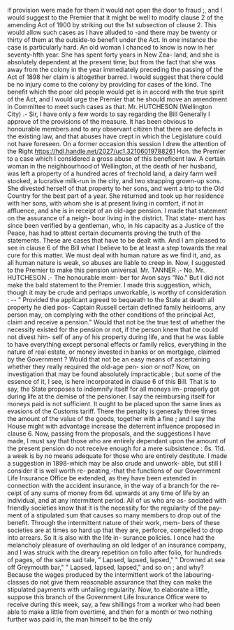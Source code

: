 if provision were made for them it would not open the door to fraud ;, and I would suggest to the Premier that it might be well to modify clause 2 of the amending Act of 1900 by striking out the 1st subsection of clause 2. This would allow such cases as I have alluded to -and there may be twenty or thirty of them at the outside-to benefit under the Act. In one instance the case is particularly hard. An old woman I chanced to know is now in her seventy-hfth year. She has spent forty years in New Zea- land, and she is absolutely dependent at the present time; but from the fact that she was away from the colony in the year immediately preceding the passing of the Act of 1898 her claim is altogether barred. I would suggest that there could be no injury come to the colony by providing for cases of the kind. The benefit which the poor old people would get is in accord with the true spirit of the Act, and I would urge the Premier that he should move an amendment in Committee to meet such cases as that. Mr. HUTCHESON (Wellington City) .- Sir, I have only a few words to say regarding the Bill Generally I approve of the provisions of the measure. It has been obvious to honourable members and to any observant citizen that there are defects in the existing law, and that abuses have crept in which the Legislature could not have foreseen. On a former occasion this session I drew the attention of the Right https://hdl.handle.net/2027/uc1.32106019788261 Hon. the Premier to a case which I considered a gross abuse of this beneficent law. A certain woman in the neighbourhood of Wellington, at the death of her husband, was left a property of a hundred acres of frechold land, a dairy farm well stocked, a lucrative milk-run in the city, and two strapping grown-up sons. She divested herself of that property to her sons, and went a trip to the Old Country for the best part of a year. She returned and took up her residence with her sons, with whom she is at present living in comfort, if not in affluence, and she is in receipt of an old-age pension. I made that statement on the assurance of a neigh- bour living in the district. That state- ment has since been verified by a gentleman, who, in his capacity as a Justice of the Peace, has had to attest certain documents proving the truth of the statements. These are cases that have to be dealt with. And I am pleased to see in clause 6 of the Bill what I believe to be at least a step towards the real cure for this matter. We must deal with human nature as we find it, and, as all human nature is weak, so abuses are liable to creep in. Now, I suggested to the Premier to make this pension universal. Mr. TANNER .- No. Mr. HUTCHESON .- The honourable mem- ber for Avon says "No." But I did not make the bald statement to the Premier. I made this suggestion, which, though it may be crude and perhaps unworkable, is worthy of consideration : -- " Provided the applicant agreed to bequeath to the State at death all property he died pos- Captain Russell certain defined family heirlooms, any person may, on complying with the other conditions of the principal Act, claim and receive a pension." Would that not be the true test of whether the necessity existed for the pension or not, if the person knew that he could not divest him- self of any of his property during life, and that he was liable to have everything except personal effects or family relics, everything in the nature of real estate, or money invested in banks or on mortgage, claimed by the Government ? Would that not be an easy means of ascertaining whether they really required the old-age pen- sion or not? Now, on investigation that may be found absolutely impracticable ; but some of the essence of it, I see, is here incorporated in clause 6 of this Bill. That is to say, the State proposes to indemnify itself for all moneys im- properly got during life at the demise of the pensioner. I say the reimbursing itself for moneys paid is not sufficient. It ought to be placed upon the same lines as evasions of the Customs tariff. There the penalty is generally three times the amount of the value of the goods, together with a fine ; and I say the House might with advantage increase the deterrent influence proposed in clause 6. Now, passing from the proposals, and the suggestions I have made, I must say that those who are entirely dependant upon the amount of the present pension do not receive enough for a mere subsistence : 6s. 11d. a week is by no means adequate for those who are entirely destitute. I made a suggestion in 1898-which may be also crude and unwork- able, but still I consider it is well worth re- peating,-that the functions of our Government Life Insurance Office be extended, as they have been extended in connection with the accident insurance, in the way of a branch for the re- ceipt of any sums of money from 6d. upwards at any time of life by an individual, and at any intermittent period. All of us who are as- sociated with friendly societies know that it is the necessity for the regularity of the pay- ment of a stipulated sum that causes so many members to drop out of the benefit. Through the intermittent nature of their work, mem- bers of these societies are at times so hard up that they are, perforce, compelled to drop into arrears. So it is also with the life in- surance policies. I once had the melancholy pleasure of overhauling an old ledger of an insurance company, and I was struck with the dreary repetition on folio after folio, for hundreds of pages, of the same sad tale, " Lapsed, lapsed, lapsed," " Drowned at sea off Greymouth bar," " Lapsed, lapsed, lapsed," and so on ; and why? Because the wages produced by the intermittent work of the labouring- classes do not give them reasonable assurance that they can make the stipulated payments with unfailing regularity. Now, to elaborate a little, suppose this branch of the Government Life Insurance Office were to receive during this week, say, a few shillings from a worker who had been able to make a little from overtime, and then for a month or two nothing further was paid in, the man himself to be the only 